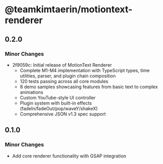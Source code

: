 # @teamkimtaerin/motiontext-renderer

## 0.2.0

### Minor Changes

- 2f9059c: Initial release of MotionText Renderer
  - Complete M1-M4 implementation with TypeScript types, time utilities, parser, and plugin chain composition
  - 120 tests passing across all core modules
  - 8 demo samples showcasing features from basic text to complex animations
  - Custom YouTube-style UI controller
  - Plugin system with built-in effects (fadeIn/fadeOut/pop/waveY/shakeX)
  - Comprehensive JSON v1.3 spec support

## 0.1.0

### Minor Changes

- Add core renderer functionality with GSAP integration
